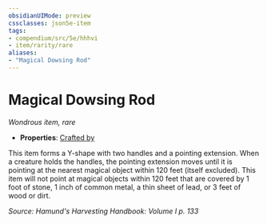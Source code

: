 ```yaml
---
obsidianUIMode: preview
cssclasses: json5e-item
tags:
- compendium/src/5e/hhhvi
- item/rarity/rare
aliases: 
- "Magical Dowsing Rod"
---
```

# Magical Dowsing Rod
*Wondrous item, rare*  

- **Properties**: [Crafted by](/compendium/rules/item-properties.md#Crafted%20by)

This item forms a Y-shape with two handles and a pointing extension. When a creature holds the handles, the pointing extension moves until it is pointing at the nearest magical object within 120 feet (itself excluded). This item will not point at magical objects within 120 feet that are covered by 1 foot of stone, 1 inch of common metal, a thin sheet of lead, or 3 feet of wood or dirt.

*Source: Hamund's Harvesting Handbook: Volume I p. 133*